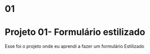 # 01
# Projeto 01- Formulário estilizado
Esse foi o projeto onde eu aprendi a fazer um formulário Estilizado
